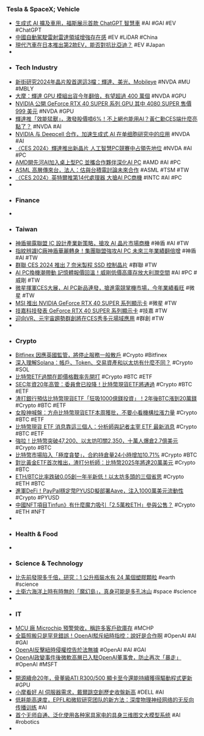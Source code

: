 ### Tesla & SpaceX; Vehicle
- [生成式 AI 擴及車用，福斯展示首款 ChatGPT 智慧車](https://technews.tw/2024/01/09/ces-2024-volkswagen-chatgpt/) #AI #GAI #EV #ChatGPT
- [中國自動駕駛雷射雷達領域增強存在感](https://zh.cn.nikkei.com/china/ccompany/54512-2024-01-09-05-05-00.html) #EV #LiDAR #China
- [現代汽車在日本推出第2款EV，能否對抗比亞迪？](https://zh.cn.nikkei.com/columnviewpoint/column/54439-2024-01-09-05-00-25.html) #EV #Japan
-
- ### Tech Industry
- [新街研究2024年晶片股首選這3檔：輝達、美光、Mobileye](https://news.cnyes.com/news/id/5426936) #NVDA #MU #MBLY
- [大摩：輝達 GPU 模組出貨今年翻倍，有望超過 400 萬個](https://technews.tw/2024/01/09/morgan-stanley-ai-supply-chain-tracker/) #NVDA #GPU
- [NVIDIA 公開 GeForce RTX 40 SUPER 系列 GPU 其中 4080 SUPER 售價 999 美元](https://gnn.gamer.com.tw/detail.php?sn=261784) #NVDA #GPU
- [輝達推「效能猛獸」，激發股價噴6%！不上網也能用AI？黃仁勳CES端什麼亮點了？](https://www.bnext.com.tw/article/78043/nvidia-rtx-4080-rtx-4070-ces) #NVDA #AI
- [NVIDIA 与 Deepcell 合作，加速生成式 AI 在单细胞研究中的应用](https://www.jiqizhixin.com/articles/2024-01-09-4) #NVDA #AI
- [〈CES 2024〉輝達推出新晶片 人工智慧PC競賽中占領先地位](https://m.cnyes.com/news/id/5426886) #NVDA #AI #PC
- [AMD開先河AI加入桌上型PC 並攜合作夥伴深化AI PC](https://www.ctee.com.tw/news/20240109700424-430704) #AMD #AI #PC
- [ASML 高層傳來台，法人：估與台積電討論未來合作](https://technews.tw/2024/01/09/asml-visits-taiwan-to-discuss-future-cooperation-with-supply-chain/) #ASML #TSM #TW
- [〈CES 2024〉英特爾推第14代處理器 大搶AI PC商機](https://news.cnyes.com/news/id/5427087) #INTC #AI #PC
-
- ### Finance
-
- ### Taiwan
- [神盾揭露聯盟 IC 設計產業新策略，搶攻 AI 晶片市場商機](https://technews.tw/2024/01/09/egis-reveals-alliances-new-strategy-for-ic-design-industry/) #神盾 #AI #TW
- [指紋辨識IC廠神盾華麗轉身！集團聯盟強攻AI PC 未來三年業績翻倍增](https://tw.news.yahoo.com/指紋辨識ic廠神盾華麗轉身-集團聯盟強攻ai-pc-未來三年業績翻倍增-082810577.html) #神盾 #AI #TW
- [群聯 CES 2024 推出 7 奈米製程 SSD 控制晶片](https://finance.technews.tw/2024/01/09/phison-launches-7nm-process-ssd-control-chip-at-ces-2024/) #群聯 #TW
- [AI PC換機潮帶動 記憶體報價回溫！威剛低價高庫存放大利潤空間](https://www.wealth.com.tw/articles/2cdc88b6-cc0e-42c3-81fe-c802217952d1) #AI #PC #威剛 #TW
- [微星揮軍CES大展，AI PC新品連發，搶進電競掌機市場，今年業績看旺](https://tw.stock.yahoo.com/news/微星揮軍ces大展-ai-pc新品連發-搶進電競掌機市場-今年業績看旺-074511424.html) #微星 #TW
- [MSI 推出 NVIDIA GeForce RTX 40 SUPER 系列顯示卡](https://gnn.gamer.com.tw/detail.php?sn=261803) #微星 #TW
- [技嘉科技發表 GeForce RTX 40 SUPER 系列顯示卡](https://gnn.gamer.com.tw/detail.php?sn=261826) #技嘉 #TW
- [迎向VR、元宇宙趨勢群創將在CES秀多元場域應用](https://ctee.com.tw/news/20240108700911-430502) #群創 #TW
-
- ### Crypto
- [Bitfinex 因應英國監管，將停止服務一般散戶](https://abmedia.io/bitfinex-notice-to-uk-customers) #Crypto #Bitfinex
- [深入理解Solana：帳戶、Token、交易資產和以太坊有什麼不同？](https://www.blocktempo.com/understand-solana-accounts-tokens-transactions-and-asset-security/) #Crypto #SOL
- [比特幣ETF過關在即價格戰率先開打](https://www.ctee.com.tw/news/20240109700435-430702) #Crypto #BTC #ETF
- [SEC年資20年高管：委員會已投降！比特幣現貨ETF將通過](https://www.blocktempo.com/former-sec-enforcement-director-bitcoin-spot-etf-will-pass/) #Crypto #BTC #ETF
- [渣打銀行預估比特幣現貨ETF「狂吸1000億鎂投資」！2年後BTC漲到20萬鎂](https://www.blocktempo.com/standard-chartered-predicts-btc-will-reach-200000-by-end-2025/) #Crypto #BTC #ETF
- [女股神喊盤：方舟比特幣現貨ETF本周獲批，不要小看機構拉漲力量](https://www.blocktempo.com/cathie-wood%E3%80%80expect-etfs-to-attract-institutional-flows/) #Crypto #BTC #ETF
- [比特幣現貨 ETF 消息靠這三個人：分析師與記者主宰 ETF 最新消息](https://abmedia.io/bitcoin-spot-etf-sources) #Crypto #BTC #ETF
- [強拉！比特幣突破47,200、以太坊叩關2,350，十萬人爆倉2.7億美元](https://www.blocktempo.com/bitcoin-breaks-through-47200/) #Crypto #BTC
- [比特幣市場陷入「極度貪婪」，合約持倉量24小時增加10.71%](https://www.blocktempo.com/spot-etf-key-period-the-market-enters-a-state-of-extreme-greed/) #Crypto #BTC
- [對比黃金ETF首次推出，渣打分析師：比特幣2025年將達20萬美元](https://abmedia.io/btc-may-hit-200k-says-standard-chartered) #Crypto #BTC
- [ETH/BTC比率跌破0.05創一年半新低！以太坊多頭的三個省思](https://www.blocktempo.com/eth-btc-fell-below-0-05-hitting-a-new-low-in-june-2022/) #Crypto #ETH #BTC
- [進軍DeFi！PayPal穩定幣PYUSD擬部署Aave，注入1000萬美元流動性](https://www.blocktempo.com/pyusd-deployment-on-aave-sought-by-paxos/) #Crypto #PYUSD
- [中國NFT項目Tinfun》有什麼魔力吸引「2.5萬枚ETH」參與公售？](https://www.blocktempo.com/analyzing-chinas-nft-project-tinfun/) #Crypto #ETH #NFT
-
- ### Health & Food
-
- ### Science & Technology
- [比先前發現多千倍，研究：1 公升瓶裝水有 24 萬個塑膠顆粒](https://technews.tw/2024/01/09/bottled-water-have-serious-plastic-pollution/) #earth #science
- [土衛六海洋上時有時無的「魔幻島」，真身可能是多孔冰山](https://technews.tw/2024/01/08/titan-saturn-moon-iceberg-magic-islands/) #space #science
-
- ### IT
- [MCU 廠 Microchip 預警營收，稱許多客戶砍庫存](https://finance.technews.tw/2024/01/09/microchip-issues-revenue-warning/) #MCHP
- [全篇照搬只是罕見錯誤！OpenAI駁斥紐時指控：說好是合作啊](https://news.cnyes.com/news/id/5426932) #OpenAI #AI #GAI
- [OpenAI反擊紐時侵權控告於法無據](https://www.ithome.com.tw/news/160735) #OpenAI #AI #GAI
- [OpenAI政變事件後微軟高層已入駐OpenAI董事會，防止再次「暴走」](https://www.techbang.com/posts/112306-microsoft-regulation-has-settled-on-the-board-of-directors-of) #OpenAI #MSFT
-
- [開源續命20年，骨董級ATI R300/500 顯卡至今還能持續獲得驅動程式更新](https://www.techbang.com/posts/112346-thanks-to-the-power-of-the-open-source-community-the-ati-r300) #GPU
- [小摩看好 AI 伺服器需求，戴爾跳空創歷史收盤新高](https://finance.technews.tw/2024/01/09/dell-technologies-stock-moves-up-after-jpmorgan-upgrades-tech-company-to-overweight-on-ai-prospects/) #DELL #AI
- [低耗能高速度，EPFL和微软研究团队的新方法：深度物理神经网络的无反向传播训练](https://www.jiqizhixin.com/articles/2024-01-08-24) #AI
- [首个无师自通、泛化使用各种家具家电的具身三维图文大模型系统](https://www.jiqizhixin.com/articles/2024-01-09-7) #AI #robotics
-